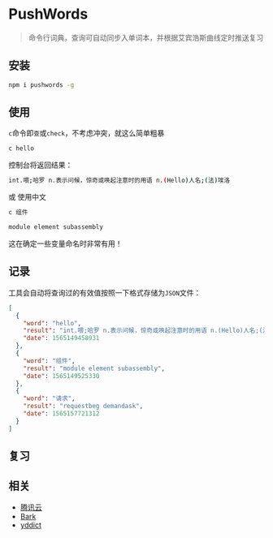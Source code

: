 # PushWords

> 命令行词典，查询可自动同步入单词本，并根据艾宾浩斯曲线定时推送复习

## 安装

```bash
npm i pushwords -g
```

## 使用

`c`命令即`查`或`check`，不考虑冲突，就这么简单粗暴

```bash
c hello
```

控制台将返回结果：

```bash
int.喂;哈罗 n.表示问候，惊奇或唤起注意时的用语 n.(Hello)人名;(法)埃洛
```

或 使用中文

```bash
c 组件
```

```bash
module element subassembly
```

这在确定一些变量命名时非常有用！

## 记录

工具会自动将查询过的有效值按照一下格式存储为`JSON`文件：

```json
[
  {
    "word": "hello",
    "result": "int.喂;哈罗 n.表示问候，惊奇或唤起注意时的用语 n.(Hello)人名;(法)埃洛 ",
    "date": 1565149458931
  },
  {
    "word": "组件",
    "result": "module element subassembly",
    "date": 1565149525330
  },
  {
    "word": "请求",
    "result": "requestbeg demandask",
    "date": 1565157721312
  }
]
```

## 复习

## 相关

* [腾讯云](https://cloud.tencent.com)
* [Bark](https://github.com/Finb/Bark)
* [yddict](https://github.com/kenshinji/yddict)
